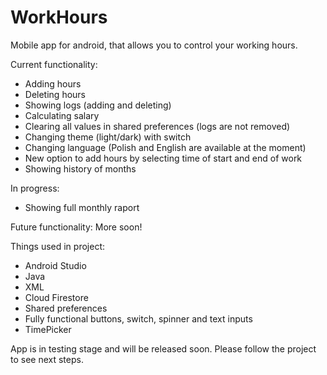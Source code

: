 # WorkHours
Mobile app for android, that allows you to control your working hours. 

Current functionality:
- Adding hours
- Deleting hours
- Showing logs (adding and deleting)
- Calculating salary
- Clearing all  values in shared preferences (logs are not removed)
- Changing theme (light/dark) with switch
- Changing language (Polish and English are available at the moment)
- New option to add hours by selecting time of start and end of work
- Showing history of months

In progress:
- Showing full monthly raport 

Future functionality:
More soon!

Things used in project:
- Android Studio
- Java
- XML
- Cloud Firestore
- Shared preferences
- Fully functional buttons, switch, spinner and text inputs
- TimePicker

App is in testing stage and will be released soon. Please follow the project to see next steps.
